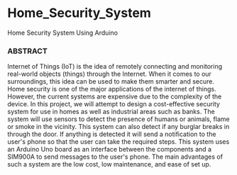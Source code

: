 # Home_Security_System
Home Security System Using Arduino 

### ABSTRACT

Internet of Things (IoT) is the idea of remotely connecting and monitoring real-world objects (things) through the Internet. When it comes to our surroundings, this idea can be used to make them smarter and secure.
Home security is one of the major applications of the internet of things. However, the current systems are expensive due to the complexity of the device. In this project, we will attempt to design a cost-effective security system for use in homes as well as industrial areas such as banks. 
The system will use sensors to detect the presence of humans or animals, flame or smoke in the vicinity. This system can also detect if any burglar breaks in through the door. If anything is detected it will send a notification to the user's phone so that the user can take the required steps. This system uses an Arduino Uno board as an interface between the components and a SIM900A to send messages to the user's phone. The main advantages of such a system are the low cost, low maintenance, and ease of set up.



